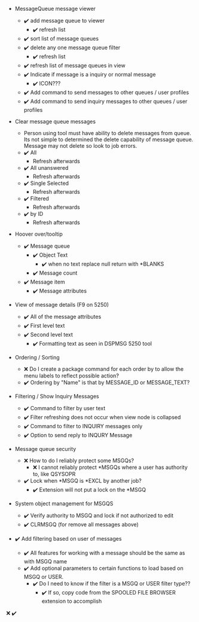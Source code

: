 *  MessageQueue message viewer
    *  ✔️ add message queue to viewer 
        *  ✔️ refresh list
    *  ✔️ sort list of message queues 
    *  ✔️ delete any one message queue filter 
        *  ✔️ refresh list
    *  ✔️ refresh list of message queues in view
    *  ✔️ Indicate if message is a inquiry or normal message
        * ✔️ ICON???
    *  ✔️️ Add command to send messages to other queues / user profiles
    *  ✔️️ Add command to send inquiry messages to other queues / user profiles

*  Clear message queue messages
    *  Person using tool must have ability to delete messages from queue.  Its not simple to determined the delete capability of message queue.  Message may not delete so look to job errors. 
    *  ✔️ All 
        *  Refresh afterwards
    *  ✔️ All unanswered
        *  Refresh afterwards
    *  ✔️ Single Selected
        *  Refresh afterwards
    *  ✔️ Filtered
        *  Refresh afterwards
    *  ✔️ by ID
        *  Refresh afterwards
*  Hoover over/tooltip 
    *  ✔️ Message queue 
        *  ✔️ Object Text 
            *  ✔️ when no text replace null return with *BLANKS
        *  ✔️ Message count 
    *  ✔️ Message item 
        *  ✔️ Message attributes 

*  View of message details (F9 on 5250)
    *  ✔️ All of the message attributes
    *  ✔️ First level text
    *  ✔️ Second level text
        *  ✔️ Formatting text as seen in DSPMSG 5250 tool

*  Ordering / Sorting
    *  ❌ Do I create a package command for each order by to allow the menu labels to reflect possible action?
    *  ✔️ Ordering by "Name" is that by MESSAGE_ID or MESSAGE_TEXT?
    
*  Filtering / Show Inquiry Messages
    *  ✔️ Command to filter by user text
    *  ✔️ Filter refreshing does not occur when view node is collapsed
    *  ✔️ Command to filter to INQUIRY messages only
    *  ✔️ Option to send reply to INQURY Message

*  Message queue security
    *  ❌ How to do I reliably protect some MSGQs?
        * ❌ I cannot reliably protect *MSGQs where a user has authority to, like QSYSOPR
    *  ✔️️ Lock when *MSGQ is *EXCL by another job?
        * ✔️️ Extension will not put a lock on the *MSGQ


*  System object management for MSGQS
    *  ✔️ Verify authority to MSGQ and lock if not authorized to edit
    *  ✔️ CLRMSGQ (for remove all messages above)

*  ✔️ Add filtering based on user of messages
    *  ✔️ All features for working with a message should be the same as with MSGQ name
    *  ✔️ Add optional parameters to certain functions to load based on MSGQ or USER.
        *  ✔️ Do I need to know if the filter is a MSGQ or USER filter type??
            *  ✔️ If so, copy code from the SPOOLED FILE BROWSER extension to accomplish

❌
✔️️